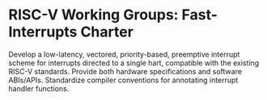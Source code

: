 # RISC-V Working Groups: Fast-Interrupts Charter
Develop a low-latency, vectored, priority-based, preemptive interrupt scheme for interrupts directed to a single hart, compatible with the existing RISC-V standards. Provide both hardware specifications and software ABIs/APIs. Standardize compiler conventions for annotating interrupt handler functions. 
